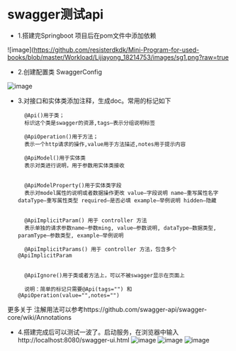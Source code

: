 # swagger测试api
* 1.搭建完Springboot 项目后在pom文件中添加依赖

![image](https://github.com/resisterdkdk/Mini-Program-for-used-books/blob/master/Workload/Lijiayong_18214753/images/sg1.png?raw=true

* 2.创建配置类 SwaggerConfig

![image](https://github.com/resisterdkdk/Mini-Program-for-used-books/blob/master/Workload/Lijiayong_18214753/images/sg2.png?raw=true)

* 3.对接口和实体类添加注释，生成doc。常用的标记如下

        @Api()用于类； 
        标识这个类是swagger的资源,tags–表示分组说明标签

        @ApiOperation()用于方法； 
        表示一个http请求的操作,value用于方法描述,notes用于提示内容

        @ApiModel()用于实体类 
        表示对类进行说明，用于参数用实体类接收


        @ApiModelProperty()用于实体类字段 
        表示对model属性的说明或者数据操作更改 value–字段说明 name–重写属性名字 dataType–重写属性类型 required–是否必填 example–举例说明 hidden–隐藏


        @ApiImplicitParam() 用于 controller 方法 
        表示单独的请求参数name–参数ming, value–参数说明, dataType–数据类型, paramType–参数类型, example–举例说明

        @ApiImplicitParams() 用于 controller 方法，包含多个 @ApiImplicitParam


        @ApiIgnore()用于类或者方法上，可以不被swagger显示在页面上

        说明：简单的标记只需要@Api(tags="") 和 @ApiOperation(value="",notes="")

更多关于 注解用法可以参考https://github.com/swagger-api/swagger-core/wiki/Annotations
* 4.搭建完成后可以测试一波了。启动服务，在浏览器中输入 http://localhost:8080/swagger-ui.html 
![image](https://github.com/resisterdkdk/Mini-Program-for-used-books/blob/master/Workload/Lijiayong_18214753/images/sg3.png?raw=true)
![image](https://github.com/resisterdkdk/Mini-Program-for-used-books/blob/master/Workload/Lijiayong_18214753/images/sg4.png?raw=true)
![image](https://github.com/resisterdkdk/Mini-Program-for-used-books/blob/master/Workload/Lijiayong_18214753/images/sg5.png?raw=true)
